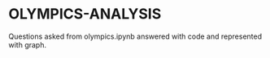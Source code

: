 # OLYMPICS-ANALYSIS
Questions asked from olympics.ipynb answered with code and represented with graph.
